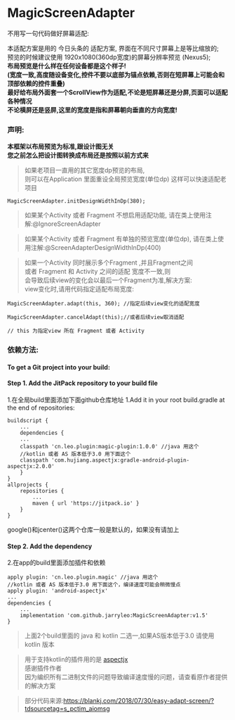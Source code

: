 # MagicScreenAdapter
不用写一句代码做好屏幕适配:

本适配方案是用的 今日头条的 适配方案, 界面在不同尺寸屏幕上是等比缩放的;     
预览的时候建议使用 1920x1080(360dp宽度)的屏幕分辨率预览 (Nexus5);         
**布局预览是什么样在任何设备都是这个样子!**        
**(宽度一致,高度随设备变化,控件不要以底部为锚点依赖,否则在短屏幕上可能会和顶部依赖的控件重叠)**       
**最好给布局外面套一个ScrollView作为适配,不论是短屏幕还是分屏,页面可以适配各种情况**        
**不论横屏还是竖屏,这里的宽度是指和屏幕朝向垂直的方向宽度!**        

### 声明:
**本框架以布局预览为标准,跟设计图无关**        
**您之前怎么把设计图转换成布局还是按照以前方式来**

> 如果老项目一直用的其它宽度dp预览的布局,      
> 则可以在Application 里面重设全局预览宽度(单位dp)
> 这样可以快速适配老项目

```
MagicScreenAdapter.initDesignWidthInDp(380);
```

> 如果某个Activity 或者 Fragment 不想启用适配功能,
> 请在类上使用注解:@IgnoreScreenAdapter   

> 如果某个Activity 或者 Fragment 有单独的预览宽度(单位dp),
> 请在类上使用注解:@ScreenAdapterDesignWidthInDp(400)

> 如果一个Activity 同时展示多个Fragment ,并且Fragment之间    
> 或者 Fragment 和 Activity 之间的适配 宽度不一致,则      
> 会导致后续view的变化会以最后一个Fragment为准,解决方案:     
> view变化时,请用代码指定适配布局宽度:       
```
MagicScreenAdapter.adapt(this, 360); //指定后续view变化的适配宽度

MagicScreenAdapter.cancelAdapt(this);//或者后续view取消适配

// this 为指定view 所在 Fragment 或者 Activity

```


### 依赖方法:
#### To get a Git project into your build:
#### Step 1. Add the JitPack repository to your build file
1.在全局build里面添加下面github仓库地址
1.Add it in your root build.gradle at the end of repositories:
```
buildscript {
    ...
    dependencies {
	...
    classpath 'cn.leo.plugin:magic-plugin:1.0.0' //java 用这个
	//kotlin 或者 AS 版本低于3.0 用下面这个
	classpath 'com.hujiang.aspectjx:gradle-android-plugin-aspectjx:2.0.0' 
    }
}
allprojects {
	repositories {
		...
		maven { url 'https://jitpack.io' }
	}
}
```
google()和jcenter()这两个仓库一般是默认的，如果没有请加上   

#### Step 2. Add the dependency
2.在app的build里面添加插件和依赖
```
apply plugin: 'cn.leo.plugin.magic' //java 用这个
//kotlin 或者 AS 版本低于3.0 用下面这个，编译速度可能会稍微慢点
apply plugin: 'android-aspectjx'  
...
dependencies {
	...
	implementation 'com.github.jarryleo:MagicScreenAdapter:v1.5'
}
```
> 上面2个build里面的 java 和 kotlin 二选一,如果AS版本低于3.0 请使用kotlin 版本

> 用于支持kotlin的插件用的是 [aspectjx](https://github.com/HujiangTechnology/gradle_plugin_android_aspectjx)   
> 感谢插件作者    
> 因为编织所有二进制文件的问题导致编译速度慢的问题，请查看原作者提供的解决方案

> 部分代码来源:https://blankj.com/2018/07/30/easy-adapt-screen/?tdsourcetag=s_pctim_aiomsg

